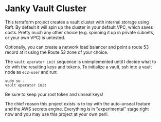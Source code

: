 # Janky Vault Cluster

This terraform project creates a vault cluster with internal storage using Raft.
By default it will spin up the cluster in your default VPC, which saves costs.
Pretty much any other choice (e.g. spinning it up in private subnets, or your
own VPC) is untested.

Optionally, you can create a network load balancer and point a route 53 record at
it using the Route 53 zone of your choice.  

The `vault operator init` sequence is unimplemented until I decide what to do with
the resulting keys and tokens.  To initialize a vault, ssh into a vault node as
`ec2-user` and run:

```
sudo su - 
vault operator init
```

Be sure to keep your root token and unseal keys!

The chief reason this project exists is to toy with the auto-unseal feature and
the AWS secrets engine.  Everything is in "experimental" stage right now and you
may use this project at your own peril.
